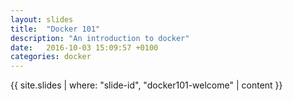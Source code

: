 ```yaml
---
layout: slides
title:  "Docker 101"
description: "An introduction to docker"
date:   2016-10-03 15:09:57 +0100
categories: docker
---
```


{{ site.slides | where: "slide-id", "docker101-welcome" | content }}
